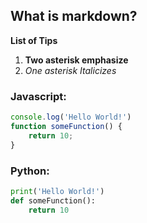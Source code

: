 ## What is markdown?

**List of Tips**

1. **Two asterisk emphasize**
2. *One asterisk Italicizes*

### Javascript:
```js
console.log('Hello World!')
function someFunction() {
    return 10;
}
```
### Python:
```python
print('Hello World!')
def someFunction():
    return 10
```
